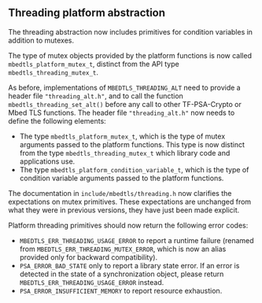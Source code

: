 ## Threading platform abstraction

The threading abstraction now includes primitives for condition variables in addition to mutexes.

The type of mutex objects provided by the platform functions is now called `mbedtls_platform_mutex_t`, distinct from the API type `mbedtls_threading_mutex_t`.

As before, implementations of `MBEDTLS_THREADING_ALT` need to provide a header file `"threading_alt.h"`, and to call the function `mbedtls_threading_set_alt()` before any call to other TF-PSA-Crypto or Mbed TLS functions. The header file `"threading_alt.h"` now needs to define the following elements:

* The type `mbedtls_platform_mutex_t`, which is the type of mutex arguments passed to the platform functions. This type is now distinct from the type `mbedtls_threading_mutex_t` which library code and applications use.
* The type `mbedtls_platform_condition_variable_t`, which is the type of condition variable arguments passed to the platform functions.

The documentation in `include/mbedtls/threading.h` now clarifies the expectations on mutex primitives. These expectations are unchanged from what they were in previous versions, they have just been made explicit.

Platform threading primitives should now return the following error codes:

* `MBEDTLS_ERR_THREADING_USAGE_ERROR` to report a runtime failure (renamed from `MBEDTLS_ERR_THREADING_MUTEX_ERROR`, which is now an alias provided only for backward compatibility).
* `PSA_ERROR_BAD_STATE` only to report a library state error. If an error is detected in the state of a synchronization object, please return `MBEDTLS_ERR_THREADING_USAGE_ERROR` instead.
* `PSA_ERROR_INSUFFICIENT_MEMORY` to report resource exhaustion.
